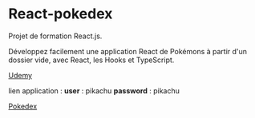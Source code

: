 # React-pokedex

Projet de formation React.js.

Développez facilement une application React de Pokémons à partir d'un dossier vide, avec React, les Hooks et TypeScript.

[Udemy](https://www.udemy.com/course/reactjs-tutorial-francais-authentication-api-rest-autocomplete-router/)

lien application :
**user** : pikachu
**password** : pikachu

[Pokedex](https://pokedex-d0273.firebaseapp.com)
